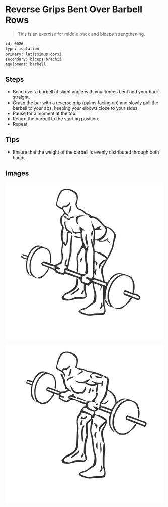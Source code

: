 # Reverse Grips Bent Over Barbell Rows
> This is an exercise for middle back and biceps strengthening.

``` 
id: 0026 
type: isolation 
primary: latissimus dorsi 
secondary: biceps brachii 
equipment: barbell 
``` 

## Steps

 - Bend over a barbell at slight angle with your knees bent and your back straight.
 - Grasp the bar with a reverse grip (palms facing up) and slowly pull the barbell to your abs, keeping your elbows close to your sides.
 - Pause for a moment at the top.
 - Return the barbell to the starting position.
 - Repeat.

## Tips

 - Ensure that the weight of the barbell is evenly distributed through both hands.

## Images

![](./../svg/0026-relaxation.svg)

![](./../svg/0026-tension.svg)
